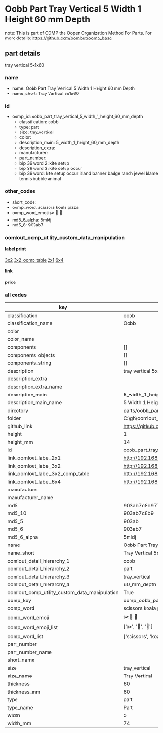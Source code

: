 # Oobb Part Tray Vertical 5 Width 1 Height 60 mm Depth  

note: This is part of OOMP the Oopen Organization Method For Parts. For more details: https://github.com/oomlout/oomp_base

##  part details
  



tray vertical 5x1x60



### name
* name: Oobb Part Tray Vertical 5 Width 1 Height 60 mm Depth
* name_short: Tray Vertical 5x1x60 
### id
* oomp_id: oobb_part_tray_vertical_5_width_1_height_60_mm_depth
  * classification: oobb
  * type: part
  * size: tray_vertical
  * color: 
  * description_main: 5_width_1_height_60_mm_depth
  * description_extra: 
  * manufacturer: 
  * part_number: 
  * bip 39 word 2: kite setup
  * bip 39 word 3: kite setup occur
  * bip 39 word: kite setup occur island banner badge ranch jewel blame tennis bubble animal

### other_codes
* short_code: 
* oomp_word: scissors koala pizza
* oomp_word_emoji :scissors: :koala: :pizza:
* md5_6_alpha: 5mldj
* md5_6: 903ab7






### oomlout_oomp_utility_custom_data_manipulation
#### label print
[3x2](http://192.168.1.245:1112/?label=oomp%205mldj)
[3x2_oomp_table](http://192.168.1.108:1112/?label=oomp%205mldj)
[2x1](http://192.168.1.242:1112/?label=oomp%205mldj)
[6x4](http://192.168.1.55:1112/?label=oomp%205mldj)    

#### link

                              

#### price







### all codes 
| key | value |  
| --- | --- |  
| classification | oobb |  
| classification_name | Oobb |  
| color |  |  
| color_name |  |  
| components | [] |  
| components_objects | [] |  
| components_string | [] |  
| description | tray vertical 5x1x60 |  
| description_extra |  |  
| description_extra_name |  |  
| description_main | 5_width_1_height_60_mm_depth |  
| description_main_name | 5 Width 1 Height 60 mm Depth |  
| directory | parts/oobb_part_tray_vertical_5_width_1_height_60_mm_depth |  
| folder | C:\gh\oomlout_oobb_version_4_generated_parts\parts\oobb_part_tray_vertical_5_width_1_height_60_mm_depth |  
| github_link | https://github.com/oomlout/oomlout_oomp_part_src/tree/main/parts/oobb_part_tray_vertical_5_width_1_height_60_mm_depth |  
| height | 1 |  
| height_mm | 14 |  
| id | oobb_part_tray_vertical_5_width_1_height_60_mm_depth |  
| link_oomlout_label_2x1 | http://192.168.1.242:1112/?label=oomp%205mldj |  
| link_oomlout_label_3x2 | http://192.168.1.245:1112/?label=oomp%205mldj |  
| link_oomlout_label_3x2_oomp_table | http://192.168.1.108:1112/?label=oomp%205mldj |  
| link_oomlout_label_6x4 | http://192.168.1.55:1112/?label=oomp%205mldj |  
| manufacturer |  |  
| manufacturer_name |  |  
| md5 | 903ab7c8b977f6304589276731b123d9 |  
| md5_10 | 903ab7c8b9 |  
| md5_5 | 903ab |  
| md5_6 | 903ab7 |  
| md5_6_alpha | 5mldj |  
| name | Oobb Part Tray Vertical 5 Width 1 Height 60 mm Depth |  
| name_short | Tray Vertical 5x1x60  |  
| oomlout_detail_hierarchy_1 | oobb |  
| oomlout_detail_hierarchy_2 | part |  
| oomlout_detail_hierarchy_3 | tray_vertical |  
| oomlout_detail_hierarchy_4 | 60_mm_depth |  
| oomlout_oomp_utility_custom_data_manipulation | True |  
| oomp_key | oomp_oobb_part_tray_vertical_5_width_1_height_60_mm_depth |  
| oomp_word | scissors koala pizza |  
| oomp_word_emoji | :scissors: :koala: :pizza: |  
| oomp_word_emoji_list | [':scissors:', ':koala:', ':pizza:'] |  
| oomp_word_list | ['scissors', 'koala', 'pizza'] |  
| part_number |  |  
| part_number_name |  |  
| short_name |  |  
| size | tray_vertical |  
| size_name | Tray Vertical |  
| thickness | 60 |  
| thickness_mm | 60 |  
| type | part |  
| type_name | Part |  
| width | 5 |  
| width_mm | 74 |  
